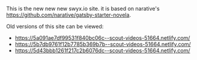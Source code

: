 This is the new new new swyx.io site. it is based on narative's https://github.com/narative/gatsby-starter-novela.

Old versions of this site can be viewed:

- https://5a091ae7df99531f840bc06c--scout-videos-51664.netlify.com/
- https://5b7db9761f12b7785b369b7b--scout-videos-51664.netlify.com/
- https://5d43bbb1261f217c2b6076dc--scout-videos-51664.netlify.com/
